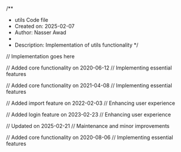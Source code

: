 /**
 * utils Code file
 * Created on: 2025-02-07
 * Author: Nasser Awad
 *
 * Description: Implementation of utils functionality
 */
 
// Implementation goes here


// Added core functionality on 2020-06-12
// Implementing essential features

// Added core functionality on 2021-04-08
// Implementing essential features

// Added import feature on 2022-02-03
// Enhancing user experience

// Added login feature on 2023-02-23
// Enhancing user experience

// Updated on 2025-02-21
// Maintenance and minor improvements

// Added core functionality on 2020-08-06
// Implementing essential features
